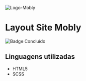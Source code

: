 ![Logo-Mobly](https://github.com/YasminldBatista/layout-ficticio-mobly/blob/main/src/img/4.%20Logo/mobly_logo.svg)
# Layout Site Mobly
![Badge Concluído](http://img.shields.io/static/v1?label=STATUS&message=CONCLUÍDO&color=GREEN&style=for-the-badge)

## Linguagens utilizadas
- HTML5
- SCSS

